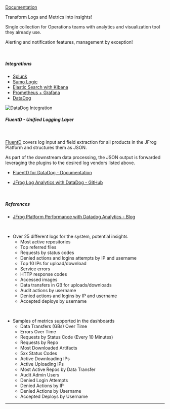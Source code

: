 
<br/>

[Documentation](https://www.jfrog.com/confluence/display/JFROG/Log+Analytics)

Transform Logs and Metrics into insights!

Single collection for Operations teams with analytics and visualization tool they already use.

Alerting and notification features, management by exception!

<br/>

##### Integrations

- [Splunk](https://www.jfrog.com/confluence/display/JFROG/Splunk)
- [Sumo Logic](https://www.jfrog.com/confluence/display/JFROG/Sumo+Logic) 
- [Elastic Search with Kibana](https://www.jfrog.com/confluence/display/JFROG/Elasticsearch+with+Kibana)
- [Prometheus + Grafana](https://www.jfrog.com/confluence/display/JFROG/Prometheus+with+Grafana)
- [DataDog](https://www.jfrog.com/confluence/display/JFROG/Datadog)

<img src="https://www.jfrog.com/confluence/download/attachments/114760467/Screen%20Shot%202020-09-02%20at%2011.59.49%20AM.png?version=1&modificationDate=1600162693000&api=v2" alt="DataDog Integration" style="background-color:transparent;border:none;" />


<br/> 

##### FluentD - Unified Logging Layer

<br/>

[FluentD](https://www.fluentd.org/architecture) covers log input and field extraction for all products in the JFrog Platform and structures them as JSON. 

As part of the downstream data processing, the JSON output is forwarded leveraging the plugins to the desired log vendors listed above.

- [FluentD for DataDog - Documentation](https://www.jfrog.com/confluence/display/JFROG/Datadog#Datadog-SettingUpFluentdforDatadog)

- [JFrog Log Analytics with DataDog - GitHub](https://github.com/jfrog/log-analytics-datadog)

<br/>

##### References

- [JFrog Platform Performance with Datadog Analytics - Blog](https://jfrog.com/blog/track-jfrog-platform-performance-with-datadog-analytics/)

<br/>

- Over 25 different logs for the system, potential insights  
  - Most active repositories
  - Top referred files
  - Requests by status codes
  - Denied actions and logins attempts by IP and username
  - Top 10 IPs for upload/download
  - Service errors
  - HTTP response codes
  - Accessed images
  - Data transfers in GB for uploads/downloads
  - Audit actions by username
  - Denied actions and logins by IP and username
  - Accepted deploys by username

<br/>

- Samples of metrics supported in the dashboards  
  - Data Transfers (GBs) Over Time
  - Errors Over Time 
  - Requests by Status Code (Every 10 Minutes)
  - Requests by Repo
  - Most Downloaded Artifacts
  - 5xx Status Codes
  - Active Downloading IPs
  - Active Uploading IPs
  - Most Active Repos by Data Transfer
  - Audit Admin Users
  - Denied Login Attempts
  - Denied Actions by IP
  - Denied Actions by Username
  - Accepted Deploys by Username

---